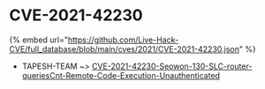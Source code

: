# CVE-2021-42230
{% embed url="https://github.com/Live-Hack-CVE/full_database/blob/main/cves/2021/CVE-2021-42230.json" %}

* TAPESH-TEAM ~> [CVE-2021-42230-Seowon-130-SLC-router-queriesCnt-Remote-Code-Execution-Unauthenticated](https://www.alice-snow.ru/2021/database/cve-2021-42230/cve-2021-42230-seowon-130-slc-router-queriescnt-remote-code-execution-unauthenticated-tapesh-team)
